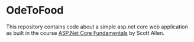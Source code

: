 # OdeToFood

This repository contains code about a simple asp.net core web application as built in the course [ASP.Net Core Fundamentals](https://www.pluralsight.com/courses/aspdotnet-core-fundamentals) by Scott Allen.
